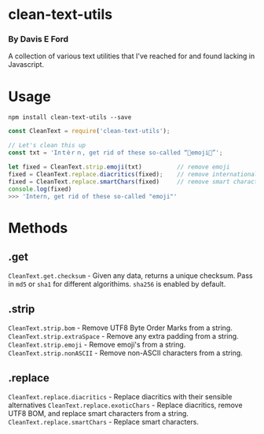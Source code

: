 # clean-text-utils
### By Davis E Ford

A collection of various text utilities that I've reached for and found lacking in Javascript.

# Usage

`npm install clean-text-utils --save`

```javascript
const CleanText = require('clean-text-utils');

// Let's clean this up
const txt = 'Iлｔèｒｎ, get rid of these so-called “💩emoji💩”';

let fixed = CleanText.strip.emoji(txt)          // remove emoji
fixed = CleanText.replace.diacritics(fixed);    // remove internationalization characters
fixed = CleanText.replace.smartChars(fixed)     // remove smart characters
console.log(fixed)
>>> 'Intern, get rid of these so-called "emoji"'
```

# Methods
## .get
`CleanText.get.checksum` - Given any data, returns a unique checksum. Pass in `md5` or `sha1` for different algorithims. `sha256` is enabled by default.
## .strip
`CleanText.strip.bom` - Remove UTF8 Byte Order Marks from a string.
`CleanText.strip.extraSpace` - Remove any extra padding from a string.
`CleanText.strip.emoji` - Remove emoji's from a string.
`CleanText.strip.nonASCII` - Remove non-ASCII characters from a string.

## .replace
`CleanText.replace.diacritics` - Replace diacritics with their sensible alternatives
`CleanText.replace.exoticChars` - Replace diacritics, remove UTF8 BOM, and replace smart characters from a string.
`CleanText.replace.smartChars` - Replace smart characters.